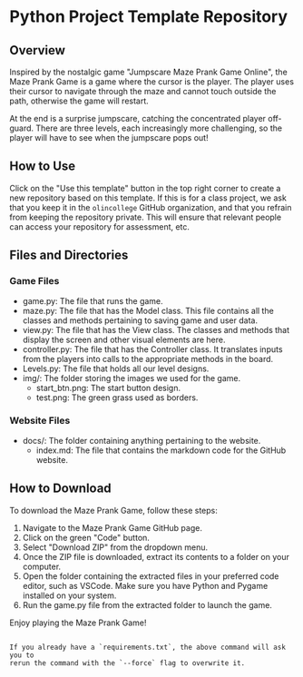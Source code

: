 # Python Project Template Repository

## Overview

Inspired by the nostalgic game "Jumpscare Maze Prank Game Online", the Maze Prank Game
is a game where the cursor is the player. The player uses their cursor to navigate 
through the maze and cannot touch outside the path, otherwise the game will restart.

At the end is a surprise jumpscare, catching the concentrated player off-guard. There 
are three levels, each increasingly more challenging, so the player will have to see 
when the jumpscare pops out!

## How to Use

Click on the "Use this template" button in the top right corner to create a new
repository based on this template. If this is for a class project, we ask that
you keep it in the `olincollege` GitHub organization, and that you refrain from
keeping the repository private. This will ensure that relevant people can access
your repository for assessment, etc.

## Files and Directories

### Game Files

* game.py: The file that runs the game.
* maze.py: The file that has the Model class. This file contains
  all the classes and methods pertaining to saving game and user data.
* view.py: The file that has the View class. The classes and methods that
  display the screen and other visual elements are here.
* controller.py: The file that has the Controller class. It translates inputs
  from the players into calls to the appropriate methods in the board.
* Levels.py: The file that holds all our level designs.
* img/: The folder storing the images we used for the game.
  * start_btn.png: The start button design.
  * test.png: The green grass used as borders.
 
### Website Files

* docs/: The folder containing anything pertaining to the website.
  * index.md: The file that contains the markdown code for the GitHub website.

## How to Download

To download the Maze Prank Game, follow these steps:

1. Navigate to the Maze Prank Game GitHub page.
2. Click on the green "Code" button.
3. Select "Download ZIP" from the dropdown menu.
4. Once the ZIP file is downloaded, extract its contents to a folder on your computer.
5. Open the folder containing the extracted files in your preferred code editor, such as VSCode. Make sure you have Python and Pygame installed on your system.
6. Run the game.py file from the extracted folder to launch the game.

Enjoy playing the Maze Prank Game!
```

If you already have a `requirements.txt`, the above command will ask you to
rerun the command with the `--force` flag to overwrite it.
